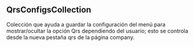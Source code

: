 QrsConfigsCollection
-----------

Colección que ayuda a guardar la configuración del menú para mostrar/ocultar la opción Qrs dependiendo del usuario; esto se controla desde la nueva pestaña qrs de la página company.